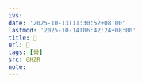 ```yaml
---
ivs:
date: '2025-10-13T11:30:52+08:00'
lastmod: '2025-10-14T06:42:24+08:00'
title: 󰧜
url: 󰧜
tags: [䑁]
src: GHZR
note:
---
```

